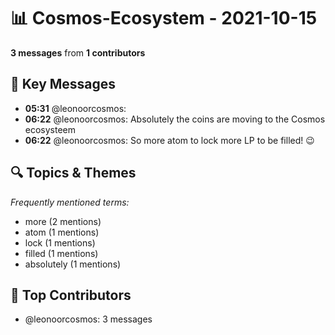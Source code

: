 # 📊 Cosmos-Ecosystem - 2021-10-15
**3 messages** from **1 contributors**

## 💬 Key Messages
- **05:31** @leonoorcosmos: 
- **06:22** @leonoorcosmos: Absolutely the coins are moving to the Cosmos ecosysteem
- **06:22** @leonoorcosmos: So more atom to lock more LP to be filled! 😉

## 🔍 Topics & Themes
*Frequently mentioned terms:*
- more (2 mentions)
- atom (1 mentions)
- lock (1 mentions)
- filled (1 mentions)
- absolutely (1 mentions)

## 👥 Top Contributors
- @leonoorcosmos: 3 messages